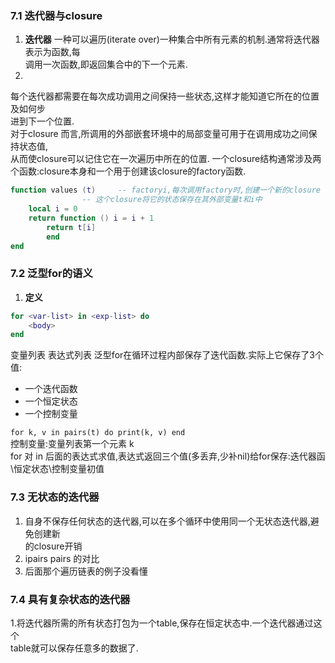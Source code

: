 
### 7.1 迭代器与closure
1. **迭代器**
  一种可以遍历(iterate over)一种集合中所有元素的机制.通常将迭代器表示为函数,每	
  调用一次函数,即返回集合中的下一个元素.	
2.
每个迭代器都需要在每次成功调用之间保持一些状态,这样才能知道它所在的位置及如何步		
进到下一个位置.		
对于closure 而言,所调用的外部嵌套环境中的局部变量可用于在调用成功之间保持状态值,	
从而使closure可以记住它在一次遍历中所在的位置.	
一个closure结构通常涉及两个函数:closure本身和一个用于创建该closure的factory函数.	
```lua
function values (t)		-- factoryi,每次调用factory时,创建一个新的closure
				-- 这个closure将它的状态保存在其外部变量t和i中
	local i = 0
	return function () i = i + 1
		return t[i]
		end
end
```

### 7.2 泛型for的语义
1. **定义**
```lua
for <var-list> in <exp-list> do
	<body>
end
```
<var-list> 变量列表	
<exp-list> 表达式列表
泛型for在循环过程内部保存了迭代函数.实际上它保存了3个值:	
* 一个迭代函数
* 一个恒定状态	
* 一个控制变量

`for k, v in pairs(t) do print(k, v) end`	
控制变量:变量列表第一个元素 k	
for 对 in 后面的表达式求值,表达式返回三个值(多丢弃,少补nil)给for保存:迭代器函	
\恒定状态\控制变量初值



### 7.3 无状态的迭代器
1. 自身不保存任何状态的迭代器,可以在多个循环中使用同一个无状态迭代器,避免创建新		
 的closure开销
1. ipairs pairs 的对比
2. 后面那个遍历链表的例子没看懂

### 7.4 具有复杂状态的迭代器	
1.将迭代器所需的所有状态打包为一个table,保存在恒定状态中.一个迭代器通过这个	
table就可以保存任意多的数据了.	

